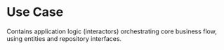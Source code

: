 # Use Case

Contains application logic (interactors) orchestrating core business flow, using entities and repository interfaces.